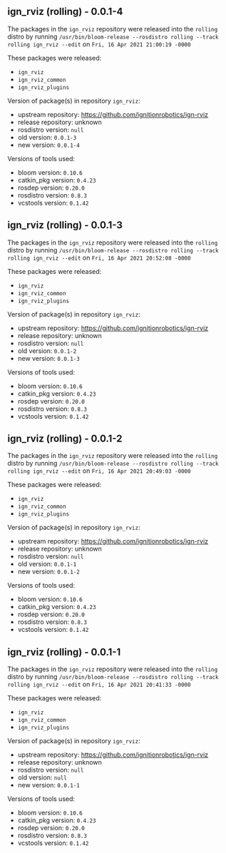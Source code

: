 ## ign_rviz (rolling) - 0.0.1-4

The packages in the `ign_rviz` repository were released into the `rolling` distro by running `/usr/bin/bloom-release --rosdistro rolling --track rolling ign_rviz --edit` on `Fri, 16 Apr 2021 21:00:19 -0000`

These packages were released:
- `ign_rviz`
- `ign_rviz_common`
- `ign_rviz_plugins`

Version of package(s) in repository `ign_rviz`:

- upstream repository: https://github.com/ignitionrobotics/ign-rviz
- release repository: unknown
- rosdistro version: `null`
- old version: `0.0.1-3`
- new version: `0.0.1-4`

Versions of tools used:

- bloom version: `0.10.6`
- catkin_pkg version: `0.4.23`
- rosdep version: `0.20.0`
- rosdistro version: `0.8.3`
- vcstools version: `0.1.42`


## ign_rviz (rolling) - 0.0.1-3

The packages in the `ign_rviz` repository were released into the `rolling` distro by running `/usr/bin/bloom-release --rosdistro rolling --track rolling ign_rviz --edit` on `Fri, 16 Apr 2021 20:52:08 -0000`

These packages were released:
- `ign_rviz`
- `ign_rviz_common`
- `ign_rviz_plugins`

Version of package(s) in repository `ign_rviz`:

- upstream repository: https://github.com/ignitionrobotics/ign-rviz
- release repository: unknown
- rosdistro version: `null`
- old version: `0.0.1-2`
- new version: `0.0.1-3`

Versions of tools used:

- bloom version: `0.10.6`
- catkin_pkg version: `0.4.23`
- rosdep version: `0.20.0`
- rosdistro version: `0.8.3`
- vcstools version: `0.1.42`


## ign_rviz (rolling) - 0.0.1-2

The packages in the `ign_rviz` repository were released into the `rolling` distro by running `/usr/bin/bloom-release --rosdistro rolling --track rolling ign_rviz --edit` on `Fri, 16 Apr 2021 20:49:03 -0000`

These packages were released:
- `ign_rviz`
- `ign_rviz_common`
- `ign_rviz_plugins`

Version of package(s) in repository `ign_rviz`:

- upstream repository: https://github.com/ignitionrobotics/ign-rviz
- release repository: unknown
- rosdistro version: `null`
- old version: `0.0.1-1`
- new version: `0.0.1-2`

Versions of tools used:

- bloom version: `0.10.6`
- catkin_pkg version: `0.4.23`
- rosdep version: `0.20.0`
- rosdistro version: `0.8.3`
- vcstools version: `0.1.42`


## ign_rviz (rolling) - 0.0.1-1

The packages in the `ign_rviz` repository were released into the `rolling` distro by running `/usr/bin/bloom-release --rosdistro rolling --track rolling ign_rviz --edit` on `Fri, 16 Apr 2021 20:41:33 -0000`

These packages were released:
- `ign_rviz`
- `ign_rviz_common`
- `ign_rviz_plugins`

Version of package(s) in repository `ign_rviz`:

- upstream repository: https://github.com/ignitionrobotics/ign-rviz
- release repository: unknown
- rosdistro version: `null`
- old version: `null`
- new version: `0.0.1-1`

Versions of tools used:

- bloom version: `0.10.6`
- catkin_pkg version: `0.4.23`
- rosdep version: `0.20.0`
- rosdistro version: `0.8.3`
- vcstools version: `0.1.42`


